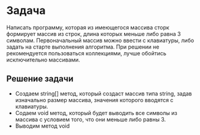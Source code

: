# Задача

Написать программу, которая из имеющегося массива сторк формирует массив из строк, длина которых меньше либо равна 3 символам. Первоначальный массив можно ввести с клавиатуры, либо задать на старте выполнения алгоритма. При решении не рекомендуется пользоваться коллекциями, лучше обойтись исключительно массивами.

## Решение задачи

* Создаем string[] метод, который создаст массив типа string, задав изначально размер массива, значения которого вводятся с клавиатуры. 
* Cодаем void метод, который будет выводить все символы из массива с условием того, что они меньше либо равны 3.
* Выводим метод void